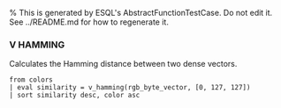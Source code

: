 % This is generated by ESQL's AbstractFunctionTestCase. Do not edit it. See ../README.md for how to regenerate it.

### V HAMMING
Calculates the Hamming distance between two dense vectors.

```esql
from colors
| eval similarity = v_hamming(rgb_byte_vector, [0, 127, 127])
| sort similarity desc, color asc
```
